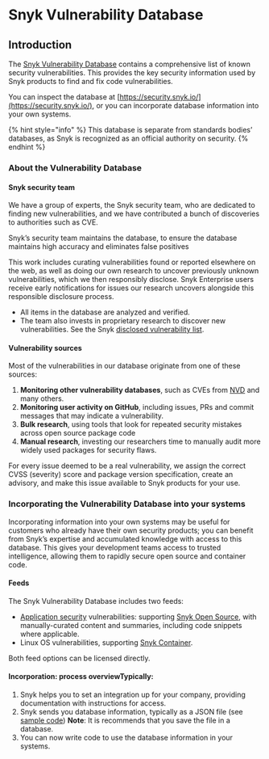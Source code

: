 # Snyk Vulnerability Database

## Introduction

The [Snyk Vulnerability Database](https://security.snyk.io) contains a comprehensive list of known security vulnerabilities. This provides the key security information used by Snyk products to find and fix code vulnerabilities.

You can inspect the database at [https://security.snyk.io/](https://security.snyk.io/), or you can incorporate database information into your own systems.

{% hint style="info" %}
This database is separate from standards bodies’ databases, as Snyk is recognized as an official authority on security.
{% endhint %}

### About the Vulnerability Database

#### Snyk security team

We have a group of experts, the Snyk security team, who are dedicated to finding new vulnerabilities, and we have contributed a bunch of discoveries to authorities such as CVE.

Snyk’s security team maintains the database, to ensure the database maintains high accuracy and eliminates false positives

This work includes curating vulnerabilities found or reported elsewhere on the web, as well as doing our own research to uncover previously unknown vulnerabilities, which we then responsibly disclose. Snyk Enterprise users receive early notifications for issues our research uncovers alongside this responsible disclosure process.

* All items in the database are analyzed and verified.
* The team also invests in proprietary research to discover new vulnerabilities. See the Snyk [disclosed vulnerability list](https://app.snyk.io/disclosed-vulnerabilities).

#### Vulnerability sources

Most of the vulnerabilities in our database originate from one of these sources:

1. **Monitoring other vulnerability databases**, such as CVEs from [NVD](https://nvd.nist.gov) and many others.
2. **Monitoring user activity on GitHub**, including issues, PRs and commit messages that may indicate a vulnerability.
3. **Bulk research**, using tools that look for repeated security mistakes across open source package code
4. **Manual research**, investing our researchers time to manually audit more widely used packages for security flaws.

For every issue deemed to be a real vulnerability, we assign the correct CVSS (severity) score and package version specification, create an advisory, and make this issue available to Snyk products for your use.

### Incorporating the Vulnerability Database into your systems

Incorporating information into your own systems may be useful for customers who already have their own security products; you can benefit from Snyk’s expertise and accumulated knowledge with access to this database. This gives your development teams access to trusted intelligence, allowing them to rapidly secure open source and container code.

#### Feeds

The Snyk Vulnerability Database includes two feeds:

* [Application security](https://snyk.io/learn/application-security/) vulnerabilities: supporting [Snyk Open Source](../../products/snyk-open-source/), with manually-curated content and summaries, including code snippets where applicable.
* Linux OS vulnerabilities, supporting [Snyk Container](../../products/snyk-container/).

Both feed options can be licensed directly.

#### Incorporation: process overviewTypically:

1. Snyk helps you to set an integration up for your company, providing documentation with instructions for access.
2. Snyk sends you database information, typically as a JSON file (see [sample code](https://snyk.io/partners/api/v4/vulndb/sample.json)) **Note**: It is recommends that you save the file in a database.
3. You can now write code to use the database information in your systems.
